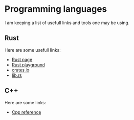 # Programming languages

I am keeping a list of usefull links and tools one may be using.

<!--
- [CPP]
- [Rust]
- [Python]
- [Go]
-->

## Rust

Here are some usefull links:

- [Rust page](https://www.rust-lang.org)
- [Rust playground](https://play.rust-lang.org/)
- [crates.io](https://crates.io/)
- [lib.rs](https://lib.rs/)


## C++

Here are some links:

- [Cpp reference](https://en.cppreference.com)
